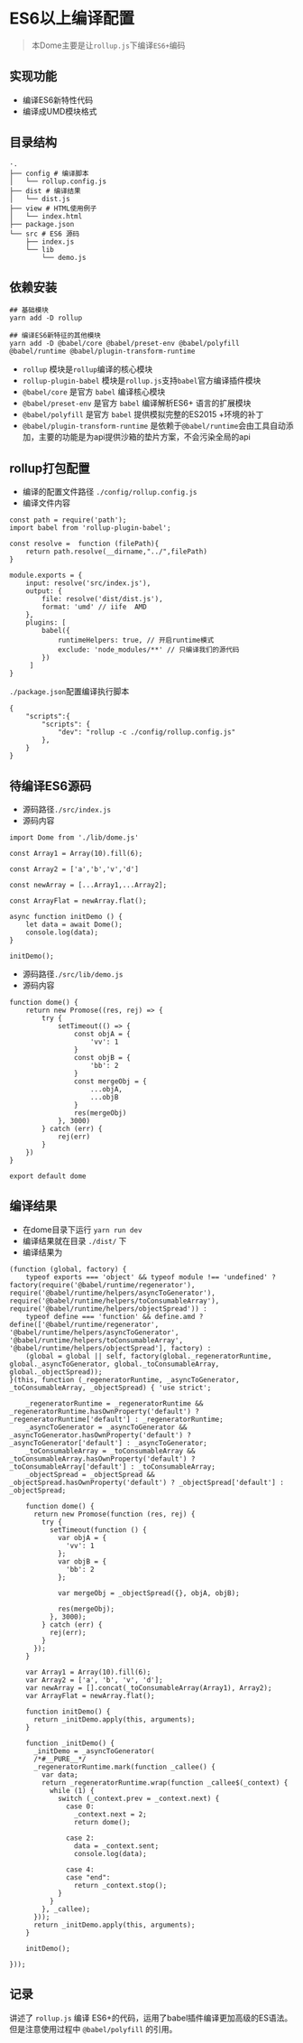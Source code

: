 
# ES6以上编译配置
> 本Dome主要是让`rollup.js`下编译`ES6+`编码

## 实现功能
- 编译ES6新特性代码
- 编译成UMD模块格式

## 目录结构

```
·.
├── config # 编译脚本
│   └── rollup.config.js
├── dist # 编译结果
│   └── dist.js
├── view # HTML使用例子
│   └── index.html
├── package.json
└── src # ES6 源码
    ├── index.js
    └── lib
        └── demo.js

```
## 依赖安装

```
## 基础模块
yarn add -D rollup 

## 编译ES6新特征的其他模块
yarn add -D @babel/core @babel/preset-env @babel/polyfill  @babel/runtime @babel/plugin-transform-runtime
```

- `rollup` 模块是`rollup`编译的核心模块
- `rollup-plugin-babel` 模块是`rollup.js`支持`babel`官方编译插件模块
- `@babel/core` 是官方 `babel` 编译核心模块
- `@babel/preset-env` 是官方 `babel` 编译解析ES6+ 语言的扩展模块
- `@babel/polyfill` 是官方 `babel` 提供模拟完整的ES2015 +环境的补丁
- `@babel/plugin-transform-runtime` 是依赖于`@babel/runtime`会由工具自动添加，主要的功能是为api提供沙箱的垫片方案，不会污染全局的api

## rollup打包配置  

- 编译的配置文件路径 `./config/rollup.config.js`
- 编译文件内容
```
const path = require('path');
import babel from 'rollup-plugin-babel';

const resolve =  function (filePath){
    return path.resolve(__dirname,"../",filePath)
}

module.exports = {
    input: resolve('src/index.js'),
    output: {
        file: resolve('dist/dist.js'),
        format: 'umd' // iife  AMD
    },
    plugins: [ 
        babel({
            runtimeHelpers: true, // 开启runtime模式
            exclude: 'node_modules/**' // 只编译我们的源代码
        })
     ]
}

```
`./package.json`配置编译执行脚本
```
{
    "scripts":{
        "scripts": {
            "dev": "rollup -c ./config/rollup.config.js"
        },
    }
}
```

## 待编译ES6源码  

- 源码路径`./src/index.js`
- 源码内容
```
import Dome from './lib/dome.js'

const Array1 = Array(10).fill(6);

const Array2 = ['a','b','v','d']

const newArray = [...Array1,...Array2];

const ArrayFlat = newArray.flat();

async function initDemo () {
    let data = await Dome();
    console.log(data);
}

initDemo();
```
- 源码路径`./src/lib/demo.js`
- 源码内容
```
function dome() {
    return new Promose((res, rej) => {
        try {
            setTimeout(() => {
                const objA = {
                    'vv': 1
                }
                const objB = {
                    'bb': 2
                }
                const mergeObj = {
                    ...objA,
                    ...objB
                }
                res(mergeObj)
            }, 3000)
        } catch (err) {
            rej(err)
        }
    })
}

export default dome
```

## 编译结果

- 在dome目录下运行 `yarn run dev `
- 编译结果就在目录 `./dist/` 下
- 编译结果为
```
(function (global, factory) {
    typeof exports === 'object' && typeof module !== 'undefined' ? factory(require('@babel/runtime/regenerator'), require('@babel/runtime/helpers/asyncToGenerator'), require('@babel/runtime/helpers/toConsumableArray'), require('@babel/runtime/helpers/objectSpread')) :
    typeof define === 'function' && define.amd ? define(['@babel/runtime/regenerator', '@babel/runtime/helpers/asyncToGenerator', '@babel/runtime/helpers/toConsumableArray', '@babel/runtime/helpers/objectSpread'], factory) :
    (global = global || self, factory(global._regeneratorRuntime, global._asyncToGenerator, global._toConsumableArray, global._objectSpread));
}(this, function (_regeneratorRuntime, _asyncToGenerator, _toConsumableArray, _objectSpread) { 'use strict';

    _regeneratorRuntime = _regeneratorRuntime && _regeneratorRuntime.hasOwnProperty('default') ? _regeneratorRuntime['default'] : _regeneratorRuntime;
    _asyncToGenerator = _asyncToGenerator && _asyncToGenerator.hasOwnProperty('default') ? _asyncToGenerator['default'] : _asyncToGenerator;
    _toConsumableArray = _toConsumableArray && _toConsumableArray.hasOwnProperty('default') ? _toConsumableArray['default'] : _toConsumableArray;
    _objectSpread = _objectSpread && _objectSpread.hasOwnProperty('default') ? _objectSpread['default'] : _objectSpread;

    function dome() {
      return new Promose(function (res, rej) {
        try {
          setTimeout(function () {
            var objA = {
              'vv': 1
            };
            var objB = {
              'bb': 2
            };

            var mergeObj = _objectSpread({}, objA, objB);

            res(mergeObj);
          }, 3000);
        } catch (err) {
          rej(err);
        }
      });
    }

    var Array1 = Array(10).fill(6);
    var Array2 = ['a', 'b', 'v', 'd'];
    var newArray = [].concat(_toConsumableArray(Array1), Array2);
    var ArrayFlat = newArray.flat();

    function initDemo() {
      return _initDemo.apply(this, arguments);
    }

    function _initDemo() {
      _initDemo = _asyncToGenerator(
      /*#__PURE__*/
      _regeneratorRuntime.mark(function _callee() {
        var data;
        return _regeneratorRuntime.wrap(function _callee$(_context) {
          while (1) {
            switch (_context.prev = _context.next) {
              case 0:
                _context.next = 2;
                return dome();

              case 2:
                data = _context.sent;
                console.log(data);

              case 4:
              case "end":
                return _context.stop();
            }
          }
        }, _callee);
      }));
      return _initDemo.apply(this, arguments);
    }

    initDemo();

}));
```

## 记录  

讲述了 `rollup.js` 编译 ES6+的代码，运用了babel插件编译更加高级的ES语法。但是注意使用过程中 `@babel/polyfill` 的引用。
